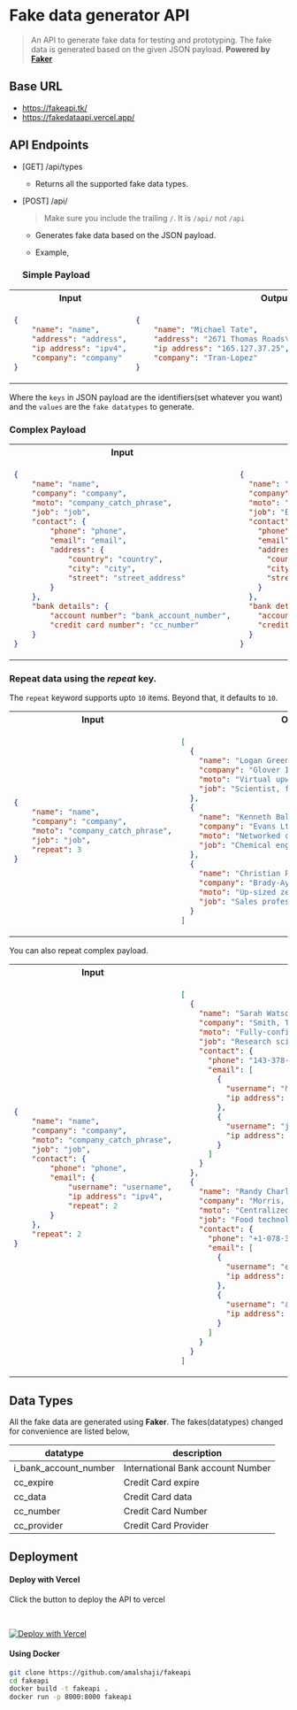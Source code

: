 # Fake data generator API

> An API to generate fake data for testing and prototyping. The fake data is generated based on the given JSON payload. **Powered by [Faker](https://faker.readthedocs.io/en/master/)**

## Base URL

- https://fakeapi.tk/
- https://fakedataapi.vercel.app/


## API Endpoints

- [GET] /api/types

  - Returns all the supported fake data types.

- [POST] /api/

  > Make sure you include the trailing `/`. It is `/api/` not `/api`

  - Generates fake data based on the JSON payload.

  - Example,

  ### Simple Payload

<table>
<tr>
<th>Input</th>
<th>Output</th>
</tr>
<tr>
<td>

```json
{
    "name": "name",
    "address": "address",
    "ip address": "ipv4",
    "company": "company"
}
```
</td>
<td>

```json
{
    "name": "Michael Tate",
    "address": "2671 Thomas Roads\nSouth Craigview, TX 15642",
    "ip address": "165.127.37.25",
    "company": "Tran-Lopez"
}
```

</td>
</tr>
</table>

  Where the `keys` in JSON payload are the identifiers(set whatever you want) and the `values` are the `fake datatypes` to generate.

  ### Complex Payload

<table>
<tr>
<th>Input</th>
<th>Output</th>
</tr>
<tr>
<td>

```json
{
	"name": "name",
	"company": "company",
	"moto": "company_catch_phrase",
	"job": "job",
	"contact": {
		"phone": "phone",
		"email": "email",
		"address": {
			"country": "country",
			"city": "city",
			"street": "street_address"
		}
	},
	"bank details": {
		"account number": "bank_account_number",
		"credit card number": "cc_number"
	}
}
```

</td>
<td>

```json
{
  "name": "Sabrina Nelson",
  "company": "Vaughan Ltd",
  "moto": "Programmable bandwidth-monitored emulation",
  "job": "Early years teacher",
  "contact": {
    "phone": "718.130.0044x9491",
    "email": "isaacblackburn@morgan.com",
    "address": {
      "country": "Aruba",
      "city": "Ashleyland",
      "street": "1619 Wilson Burg Suite 518"
    }
  },
  "bank details": {
    "account number": "BEKA13539455367456",
    "credit card number": "4676224780749769"
  }
}
```

</td>
</tr>
</table>

### Repeat data using the _repeat_ key. 

The `repeat` keyword supports upto `10` items. Beyond that, it defaults to `10`.

<table>
<tr>
<th>Input</th>
<th>Output</th>
</tr>
<tr>
<td>

```json
{
	"name": "name",
	"company": "company",
	"moto": "company_catch_phrase",
	"job": "job",
	"repeat": 3
}	
```

</td>
<td>

```json
[
  {
    "name": "Logan Green",
    "company": "Glover Inc",
    "moto": "Virtual upward-trending installation",
    "job": "Scientist, forensic"
  },
  {
    "name": "Kenneth Baldwin",
    "company": "Evans Ltd",
    "moto": "Networked client-driven function",
    "job": "Chemical engineer"
  },
  {
    "name": "Christian Peterson",
    "company": "Brady-Ayala",
    "moto": "Up-sized zero tolerance protocol",
    "job": "Sales professional, IT"
  }
]
```

</td>
</tr>
</table>

You can also repeat complex payload.

<table>
<tr>
<th>Input</th>
<th>Output</th>
</tr>
<tr>
<td>

```json
{
	"name": "name",
	"company": "company",
	"moto": "company_catch_phrase",
	"job": "job",
	"contact": {
		"phone": "phone",
		"email": {
			"username": "username",
			"ip address": "ipv4",
			"repeat": 2
		}
	},
	"repeat": 2
}	
```

</td>
<td>

```json
[
  {
    "name": "Sarah Watson",
    "company": "Smith, Torres and Brown",
    "moto": "Fully-configurable intermediate application",
    "job": "Research scientist (life sciences)",
    "contact": {
      "phone": "143-378-8816x191",
      "email": [
        {
          "username": "hwilson",
          "ip address": "79.207.29.231"
        },
        {
          "username": "jared34",
          "ip address": "86.196.8.169"
        }
      ]
    }
  },
  {
    "name": "Randy Charles",
    "company": "Morris, Thomas and Gardner",
    "moto": "Centralized hybrid array",
    "job": "Food technologist",
    "contact": {
      "phone": "+1-078-376-5158x20776",
      "email": [
        {
          "username": "ecollins",
          "ip address": "25.4.169.5"
        },
        {
          "username": "ashleybailey",
          "ip address": "36.198.135.21"
        }
      ]
    }
  }
]
```

</td>
</tr>
</table>

## Data Types

All the fake data are generated using **Faker**. The fakes(datatypes) changed for convenience are listed below, 

| datatype | description |
|---|---|
| i_bank_account_number  | International Bank account Number |
| cc_expire  | Credit Card expire |
| cc_data | Credit Card data |
| cc_number | Credit Card Number |
| cc_provider | Credit Card Provider |

## Deployment

#### Deploy with Vercel

  Click the button to deploy the API to vercel

  <br>

  [![Deploy with Vercel](https://vercel.com/button)](https://vercel.com/new/git/external?repository-url=https%3A%2F%2Fgithub.com%2Famalshaji%2Ffakeapi)

#### Using Docker

  ```bash
  git clone https://github.com/amalshaji/fakeapi
  cd fakeapi
  docker build -t fakeapi .
  docker run -p 8000:8000 fakeapi
  ```

